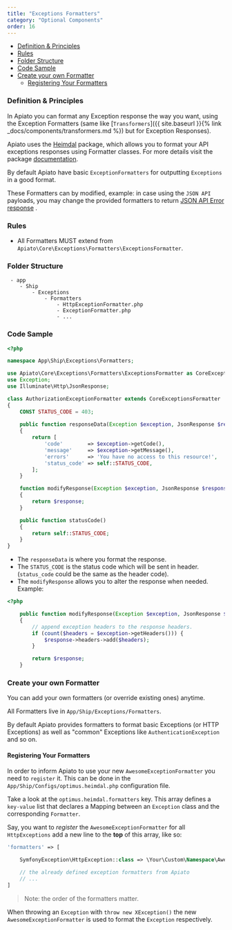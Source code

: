 ```yaml
---
title: "Exceptions Formatters"
category: "Optional Components"
order: 16
---
```


- [Definition & Principles](#definition-principles)
- [Rules](#rules)
- [Folder Structure](#folder-structure)
- [Code Sample](#code-sample)
- [Create your own Formatter](#own-formatters)
  - [Registering Your Formatters](#registering-own-formatters)


<a name="definition-principles"></a>
### Definition & Principles

In Apiato you can format any Exception response the way you want, using the Exception Formatters (same like [`Transformers`]({{ site.baseurl }}{% link _docs/components/transformers.md %}) but for Exception Responses). 

Apiato uses the [Heimdal](https://github.com/esbenp/heimdal) package, which allows you to format your API exceptions responses using Formatter classes. 
For more details visit the package [documentation](https://github.com/esbenp/heimdal).

By default Apiato have basic `ExceptionFormatters` for outputting `Exceptions` in a good format. 

These Formatters can by modified, example: in case using the `JSON API` payloads, you may change the provided formatters to return [JSON API Error response](http://jsonapi.org/format/#error-objects) .


<a name="rules"></a>
### Rules

- All Formatters MUST extend from `Apiato\Core\Exceptions\Formatters\ExceptionsFormatter`.

<a name="folder-structure"></a>
### Folder Structure

```
 - app
    - Ship
        - Exceptions
            - Formatters
                - HttpExceptionFormatter.php
                - ExceptionFormatter.php
                - ...
```


<a name="code-sample"></a>
### Code Sample

```php
<?php

namespace App\Ship\Exceptions\Formatters;

use Apiato\Core\Exceptions\Formatters\ExceptionsFormatter as CoreExceptionsFormatter;
use Exception;
use Illuminate\Http\JsonResponse;

class AuthorizationExceptionFormatter extends CoreExceptionsFormatter
{
    CONST STATUS_CODE = 403;
    
    public function responseData(Exception $exception, JsonResponse $response)
    {
        return [
            'code'        => $exception->getCode(),
            'message'     => $exception->getMessage(),
            'errors'      => 'You have no access to this resource!',
            'status_code' => self::STATUS_CODE,
        ];
    }

    function modifyResponse(Exception $exception, JsonResponse $response)
    {
        return $response;
    }

    public function statusCode()
    {
        return self::STATUS_CODE;
    }
}
```

- The `responseData` is where you format the response.
- The `STATUS_CODE` is the status code which will be sent in header. (`status_code` could be the same as the header code).
- The `modifyResponse` allows you to alter the response when needed. Example:

```php
<?php

    public function modifyResponse(Exception $exception, JsonResponse $response)
    {
        // append exception headers to the response headers.
        if (count($headers = $exception->getHeaders())) {
            $response->headers->add($headers);
        }

        return $response;
    }
```

<a name="own-formatters"></a>
### Create your own Formatter

You can add your own formatters (or override existing ones) anytime. 

All Formatters live in `App/Ship/Exceptions/Formatters`.
 
By default Apiato provides formatters to format basic Exceptions (or HTTP Exceptions) as well as "common" Exceptions like `AuthenticationException` and so on.



<a name="registering-own-formatters"></a>
#### Registering Your Formatters

In order to inform Apiato to use your new `AwesomeExceptionFormatter` you need to `register` it. This can be done in the 
`App/Ship/Configs/optimus.heimdal.php` configuration file.

Take a look at the `optimus.heimdal.formatters` key. This array defines a `key-value` list that declares a Mapping between an
`Exception` class and the corresponding `Formatter`.

Say, you want to _register_ the `AwesomeExceptionFormatter` for all `HttpExceptions` add a new line to the **top** of this array, like so:

```php
'formatters' => [
    
    SymfonyException\HttpException::class => \Your\Custom\Namespace\AwesomeExceptionFormatter::class,

    // the already defined exception formatters from Apiato
    // ...
]
```

> Note: the order of the formatters matter.

When throwing an `Exception` with `throw new XException()` the new `AwesomeExceptionFormatter` is used to format the `Exception` respectively.

